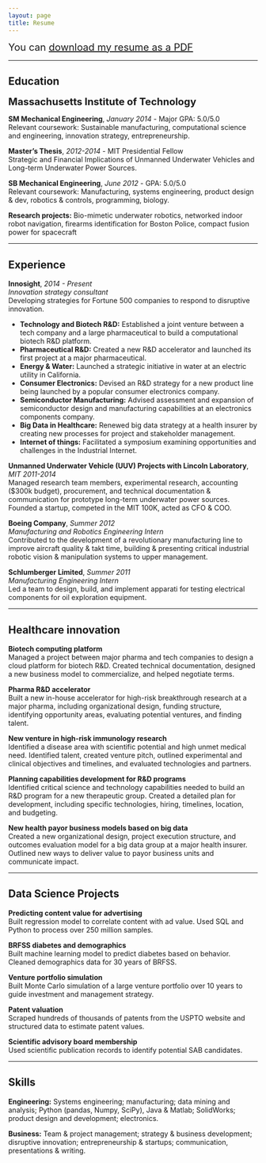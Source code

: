 ```yaml
---
layout: page
title: Resume
---
```


<span style="font-size:1.25rem;">You can <a href="public/Winston_Larson_Resume.pdf">download my resume as a PDF</a></span>

----

## Education

<span style="font-size:1.25rem;">**Massachusetts Institute of Technology**</span>

**SM Mechanical Engineering**, *January 2014* - Major GPA: 5.0/5.0<br>
Relevant coursework: Sustainable manufacturing, computational science and engineering, innovation strategy, entrepreneurship.

**Master’s Thesis**, *2012-2014* - MIT Presidential Fellow<br>
Strategic and Financial Implications of Unmanned Underwater Vehicles and Long-term Underwater Power Sources.

**SB Mechanical Engineering**, *June 2012* - GPA: 5.0/5.0<br>
Relevant coursework: Manufacturing, systems engineering, product design & dev, robotics & controls, programming, biology.

**Research projects:** Bio-mimetic underwater robotics, networked indoor robot navigation, firearms identification for Boston Police, compact fusion power for spacecraft

----

## Experience

**Innosight**, *2014 - Present*<br>
*Innovation strategy consultant*<br>
Developing strategies for Fortune 500 companies to respond to disruptive innovation.

* **Technology and Biotech R&D:** Established a joint venture between a tech company and a large pharmaceutical to build a computational biotech R&D platform.
* **Pharmaceutical R&D:** Created a new R&D accelerator and launched its first project at a major pharmaceutical.
* **Energy & Water:** Launched a strategic initiative in water at an electric utility in California.
* **Consumer Electronics:** Devised an R&D strategy for a new product line being launched by a popular consumer electronics company.
* **Semiconductor Manufacturing:** Advised assessment and expansion of semiconductor design and manufacturing capabilities at an electronics components company.
* **Big Data in Healthcare:** Renewed big data strategy at a health insurer by creating new processes for project and stakeholder management.
* **Internet of things:** Facilitated a symposium examining opportunities and challenges in the Industrial Internet.

**Unmanned Underwater Vehicle (UUV) Projects with Lincoln Laboratory**, *MIT 2011-2014*<br>
Managed research team members, experimental research, accounting ($300k budget), procurement, and technical documentation & communication for prototype long-term underwater power sources. Founded a startup, competed in the MIT 100K, acted as CFO & COO.

**Boeing Company**, *Summer 2012*<br>
*Manufacturing and Robotics Engineering Intern*<br>
Contributed to the development of a revolutionary manufacturing line to improve aircraft quality & takt time, building & presenting critical industrial robotic vision & manipulation systems to upper management.

**Schlumberger Limited**, *Summer 2011*<br>
*Manufacturing Engineering Intern*<br>
Led a team to design, build, and implement apparati for testing electrical components for oil exploration equipment.

----

## Healthcare innovation

**Biotech computing platform**<br>
Managed a project between major pharma and tech companies to design a cloud platform for biotech R&D. Created technical documentation, designed a new business model to commercialize, and helped negotiate terms.

**Pharma R&D accelerator**<br>
Built a new in-house accelerator for high-risk breakthrough research at a major pharma, including organizational design, funding structure, identifying opportunity areas, evaluating potential ventures, and finding talent.

**New venture in high-risk immunology research**<br>
Identified a disease area with scientific potential and high unmet medical need. Identified talent, created venture pitch, outlined experimental and clinical objectives and timelines, and evaluated technologies and partners.

**Planning capabilities development for R&D programs**<br>
Identified critical science and technology capabilities needed to build an R&D program for a new therapeutic group. Created a detailed plan for development, including specific technologies, hiring, timelines, location, and budgeting.

**New health payor business models based on big data**<br>
Created a new organizational design, project execution structure, and outcomes evaluation model for a big data group at a major health insurer. Outlined new ways to deliver value to payor business units and communicate impact.

----

## Data Science Projects

**Predicting content value for advertising**<br>
Built regression model to correlate content with ad value. Used SQL and Python to process over 250 million samples.

**BRFSS diabetes and demographics**<br>
Built machine learning model to predict diabetes based on behavior. Cleaned demographics data for 30 years of BRFSS.

**Venture portfolio simulation**<br>
Built Monte Carlo simulation of a large venture portfolio over 10 years to guide investment and management strategy.

**Patent valuation**<br>
Scraped hundreds of thousands of patents from the USPTO website and structured data to estimate patent values.

**Scientific advisory board membership**<br>
Used scientific publication records to identify potential SAB candidates.

----

## Skills

**Engineering:** Systems engineering; manufacturing; data mining and analysis; Python (pandas, Numpy, SciPy), Java & Matlab; SolidWorks; product design and development; electronics.

**Business:** Team & project management; strategy & business development; disruptive innovation; entrepreneurship & startups; communication, presentations & writing.
